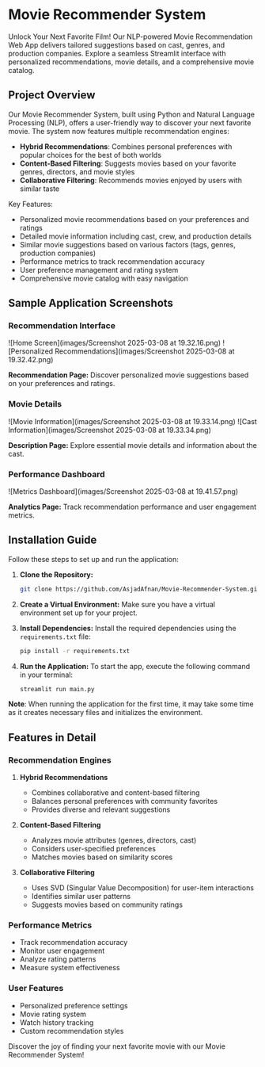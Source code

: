 # Movie Recommender System

Unlock Your Next Favorite Film! Our NLP-powered Movie Recommendation Web App delivers tailored suggestions based on cast, genres, and production companies. Explore a seamless Streamlit interface with personalized recommendations, movie details, and a comprehensive movie catalog.

## Project Overview

Our Movie Recommender System, built using Python and Natural Language Processing (NLP), offers a user-friendly way to discover your next favorite movie. The system now features multiple recommendation engines:

- **Hybrid Recommendations**: Combines personal preferences with popular choices for the best of both worlds
- **Content-Based Filtering**: Suggests movies based on your favorite genres, directors, and movie styles
- **Collaborative Filtering**: Recommends movies enjoyed by users with similar taste

Key Features:
- Personalized movie recommendations based on your preferences and ratings
- Detailed movie information including cast, crew, and production details
- Similar movie suggestions based on various factors (tags, genres, production companies)
- Performance metrics to track recommendation accuracy
- User preference management and rating system
- Comprehensive movie catalog with easy navigation

## Sample Application Screenshots

### Recommendation Interface
![Home Screen](images/Screenshot 2025-03-08 at 19.32.16.png)
![Personalized Recommendations](images/Screenshot 2025-03-08 at 19.32.42.png)

**Recommendation Page:** Discover personalized movie suggestions based on your preferences and ratings.

### Movie Details
![Movie Information](images/Screenshot 2025-03-08 at 19.33.14.png)
![Cast Information](images/Screenshot 2025-03-08 at 19.33.34.png)

**Description Page:** Explore essential movie details and information about the cast.

### Performance Dashboard
![Metrics Dashboard](images/Screenshot 2025-03-08 at 19.41.57.png)

**Analytics Page:** Track recommendation performance and user engagement metrics.
## Installation Guide

Follow these steps to set up and run the application:

1. **Clone the Repository:** 
    ```bash
    git clone https://github.com/AsjadAfnan/Movie-Recommender-System.git
    ```

2. **Create a Virtual Environment:** 
   Make sure you have a virtual environment set up for your project.

3. **Install Dependencies:**
   Install the required dependencies using the `requirements.txt` file:
   ```bash
   pip install -r requirements.txt
   ```

4. **Run the Application:**
   To start the app, execute the following command in your terminal:
   ```bash
   streamlit run main.py
   ```

**Note**: When running the application for the first time, it may take some time as it creates necessary files and initializes the environment.

## Features in Detail

### Recommendation Engines

1. **Hybrid Recommendations**
   - Combines collaborative and content-based filtering
   - Balances personal preferences with community favorites
   - Provides diverse and relevant suggestions

2. **Content-Based Filtering**
   - Analyzes movie attributes (genres, directors, cast)
   - Considers user-specified preferences
   - Matches movies based on similarity scores

3. **Collaborative Filtering**
   - Uses SVD (Singular Value Decomposition) for user-item interactions
   - Identifies similar user patterns
   - Suggests movies based on community ratings

### Performance Metrics

- Track recommendation accuracy
- Monitor user engagement
- Analyze rating patterns
- Measure system effectiveness

### User Features

- Personalized preference settings
- Movie rating system
- Watch history tracking
- Custom recommendation styles

Discover the joy of finding your next favorite movie with our Movie Recommender System!
